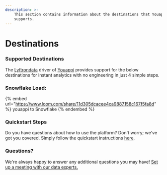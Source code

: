 ```yaml
---
description: >-
    This section contains information about the destinations that Youappi
    supports.
---
```


# Destinations

### Supported Destinations

The [Lyftrondata](https://www.lyftrondata.com/) driver of [Youappi](https://www.lyftrondata.com/integration/youappi/) provides support for the below destinations for instant analytics with no engineering in just 4 simple steps.

### Snowflake Load:

{% embed url="https://www.loom.com/share/11d305dcacee4ca9887158c167f5fa8d" %}
youappi to Snowflake
{% endembed %}

### Quickstart Steps

Do you have questions about how to use the platform? Don't worry; we've got you covered. Simply follow the quickstart instructions [here](../../../quickstart-steps.md).

### Questions? <a href="#questions" id="questions"></a>

We're always happy to answer any additional questions you may have! [Set up a meeting with our data experts.](https://www.lyftrondata.com/book-a-meeting/)
